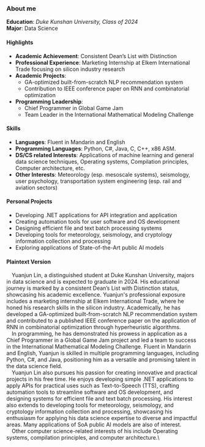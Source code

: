 ### About me

**Education**: *Duke Kunshan University, Class of 2024*  
**Major**: Data Science

#### Highlights
- **Academic Achievement**: Consistent Dean’s List with Distinction
- **Professional Experience**: Marketing Internship at Elkem International Trade focusing on silicon industry research
- **Academic Projects**: 
  - GA-optimized built-from-scratch NLP recommendation system
  - Contribution to IEEE conference paper on RNN and combinatorial optimization
- **Programming Leadership**: 
  - Chief Programmer in Global Game Jam
  - Team Leader in the International Mathematical Modeling Challenge

#### Skills
- **Languages**: Fluent in Mandarin and English
- **Programming Languages**: Python, C#, Java, C, C++, x86 ASM.
- **DS/CS related Interests**: Applications of machine learning and general data science techniques, Operating systems, Compilation principles, Computer architecture, etc.
- **Other Interests**: Meteorology (esp. mesoscale systems), seismology, user psychology, transportation system engineering (esp. rail and aviation sectors)

#### Personal Projects
- Developing .NET applications for API integration and application
- Creating automation tools for user software and OS development
- Designing efficient file and text batch processing systems
- Developing tools for meteorology, seismology, and cryptology information collection and processing
- Exploring applications of State-of-the-Art public AI models

#### Plaintext Version
&emsp;Yuanjun Lin, a distinguished student at Duke Kunshan University, majors in data science and is expected to graduate in 2024. His educational journey is marked by a consistent Dean’s List with Distinction status, showcasing his academic excellence. Yuanjun's professional exposure includes a marketing internship at Elkem International Trade, where he honed his research skills in the silicon industry. Academically, he has developed a GA-optimized built-from-scratch NLP recommendation system and contributed to a published IEEE conference paper on the application of RNN in combinatorial optimization through hyperheuristic algorithms.\
&emsp;In programming, he has demonstrated his prowess in application as a Chief Programmer in a Global Game Jam project and led a team to success in the International Mathematical Modeling Challenge. Fluent in Mandarin and English, Yuanjun is skilled in multiple programming languages, including Python, C#, and Java, positioning him as a versatile and promising talent in the data science field.\
&emsp;Yuanjun Lin also pursues his passion for creating innovative and practical projects in his free time. He enjoys developing simple .NET applications to apply APIs for practical uses such as Text-to-Speech (TTS), crafting automation tools to streamline software and OS development, and designing systems for efficient file and text batch processing. His interest also extends to developing tools for meteorology, seismology, and cryptology information collection and processing, showcasing his enthusiasm for applying his data science expertise to diverse and impactful areas. Many applications of SoA public AI models are also of interest.\
&emsp;Other computer science-related interests of his include Operating systems, compilation principles, and computer architecture.\
